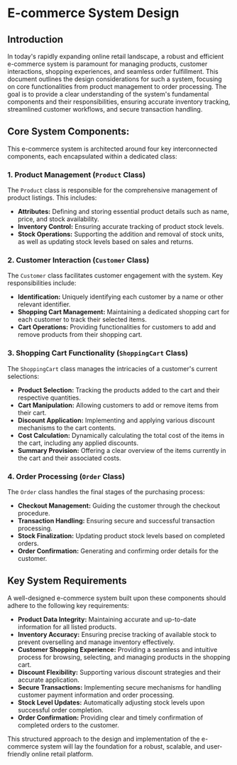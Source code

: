 # E-commerce System Design

## Introduction

In today's rapidly expanding online retail landscape, a robust and efficient e-commerce system is paramount for managing products, customer interactions, shopping experiences, and seamless order fulfillment. This document outlines the design considerations for such a system, focusing on core functionalities from product management to order processing. The goal is to provide a clear understanding of the system's fundamental components and their responsibilities, ensuring accurate inventory tracking, streamlined customer workflows, and secure transaction handling.

## Core System Components:

This e-commerce system is architected around four key interconnected components, each encapsulated within a dedicated class:

### 1. Product Management (`Product` Class)

The `Product` class is responsible for the comprehensive management of product listings. This includes:

* **Attributes:** Defining and storing essential product details such as name, price, and stock availability.
* **Inventory Control:** Ensuring accurate tracking of product stock levels.
* **Stock Operations:** Supporting the addition and removal of stock units, as well as updating stock levels based on sales and returns.

### 2. Customer Interaction (`Customer` Class)

The `Customer` class facilitates customer engagement with the system. Key responsibilities include:

* **Identification:** Uniquely identifying each customer by a name or other relevant identifier.
* **Shopping Cart Management:** Maintaining a dedicated shopping cart for each customer to track their selected items.
* **Cart Operations:** Providing functionalities for customers to add and remove products from their shopping cart.

### 3. Shopping Cart Functionality (`ShoppingCart` Class)

The `ShoppingCart` class manages the intricacies of a customer's current selections:

* **Product Selection:** Tracking the products added to the cart and their respective quantities.
* **Cart Manipulation:** Allowing customers to add or remove items from their cart.
* **Discount Application:** Implementing and applying various discount mechanisms to the cart contents.
* **Cost Calculation:** Dynamically calculating the total cost of the items in the cart, including any applied discounts.
* **Summary Provision:** Offering a clear overview of the items currently in the cart and their associated costs.

### 4. Order Processing (`Order` Class)

The `Order` class handles the final stages of the purchasing process:

* **Checkout Management:** Guiding the customer through the checkout procedure.
* **Transaction Handling:** Ensuring secure and successful transaction processing.
* **Stock Finalization:** Updating product stock levels based on completed orders.
* **Order Confirmation:** Generating and confirming order details for the customer.

## Key System Requirements

A well-designed e-commerce system built upon these components should adhere to the following key requirements:

* **Product Data Integrity:** Maintaining accurate and up-to-date information for all listed products.
* **Inventory Accuracy:** Ensuring precise tracking of available stock to prevent overselling and manage inventory effectively.
* **Customer Shopping Experience:** Providing a seamless and intuitive process for browsing, selecting, and managing products in the shopping cart.
* **Discount Flexibility:** Supporting various discount strategies and their accurate application.
* **Secure Transactions:** Implementing secure mechanisms for handling customer payment information and order processing.
* **Stock Level Updates:** Automatically adjusting stock levels upon successful order completion.
* **Order Confirmation:** Providing clear and timely confirmation of completed orders to the customer.

This structured approach to the design and implementation of the e-commerce system will lay the foundation for a robust, scalable, and user-friendly online retail platform.
